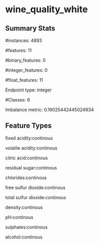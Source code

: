 # wine_quality_white

## Summary Stats

#instances: 4893

#features: 11

  #binary_features: 0

  #integer_features: 0

  #float_features: 11

Endpoint type: integer

#Classes: 6

Imbalance metric: 0.19025442445024934

## Feature Types

 fixed acidity:continous

volatile acidity:continous

citric acid:continous

residual sugar:continous

chlorides:continous

free sulfur dioxide:continous

total sulfur dioxide:continous

density:continous

pH:continous

sulphates:continous

alcohol:continous


